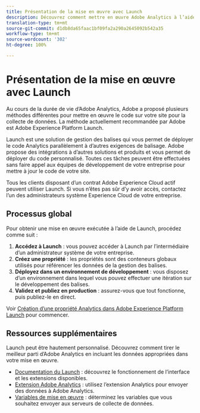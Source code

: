 ```yaml
---
title: Présentation de la mise en œuvre avec Launch
description: Découvrez comment mettre en œuvre Adobe Analytics à l’aide d’Adobe Experience Platform Launch
translation-type: tm+mt
source-git-commit: d1db8da65faac1bf09fa2a290a2645092b542a35
workflow-type: tm+mt
source-wordcount: '302'
ht-degree: 100%

---
```



# Présentation de la mise en œuvre avec Launch

Au cours de la durée de vie d’Adobe Analytics, Adobe a proposé plusieurs méthodes différentes pour mettre en œuvre le code sur votre site pour la collecte de données. La méthode actuellement recommandée par Adobe est Adobe Experience Platform Launch.

Launch est une solution de gestion des balises qui vous permet de déployer le code Analytics parallèlement à d’autres exigences de balisage. Adobe propose des intégrations à d’autres solutions et produits et vous permet de déployer du code personnalisé. Toutes ces tâches peuvent être effectuées sans faire appel aux équipes de développement de votre entreprise pour mettre à jour le code de votre site.

Tous les clients disposant d’un contrat Adobe Experience Cloud actif peuvent utiliser Launch. Si vous n’êtes pas sûr d’y avoir accès, contactez l’un des administrateurs système Experience Cloud de votre entreprise.

## Processus global

Pour obtenir une mise en œuvre exécutée à l’aide de Launch, procédez comme suit :

1. **Accédez à Launch** : vous pouvez accéder à Launch par l’intermédiaire d’un administrateur système de votre entreprise.
2. **Créez une propriété** : les propriétés sont des conteneurs globaux utilisés pour référencer les données de la gestion des balises.
3. **Déployez dans un environnement de développement** : vous disposez d’un environnement dans lequel vous pouvez effectuer une itération sur le développement des balises.
4. **Validez et publiez en production** : assurez-vous que tout fonctionne, puis publiez-le en direct.

Voir [Création d’une propriété Analytics dans Adobe Experience Platform Launch](create-analytics-property.md) pour commencer.

## Ressources supplémentaires

Launch peut être hautement personnalisé. Découvrez comment tirer le meilleur parti d’Adobe Analytics en incluant les données appropriées dans votre mise en œuvre.

* [Documentation du Launch](https://docs.adobe.com/content/help/fr-FR/launch/using/overview.html) : découvrez le fonctionnement de l’interface et les extensions disponibles.
* [Extension Adobe Analytics](https://docs.adobe.com/content/help/fr-FR/launch/using/extensions-ref/adobe-extension/analytics-extension/overview.html) : utilisez l’extension Analytics pour envoyer des données à Adobe Analytics.
* [Variables de mise en œuvre](../vars/overview.md) : déterminez les variables que vous souhaitez envoyer aux serveurs de collecte de données.
